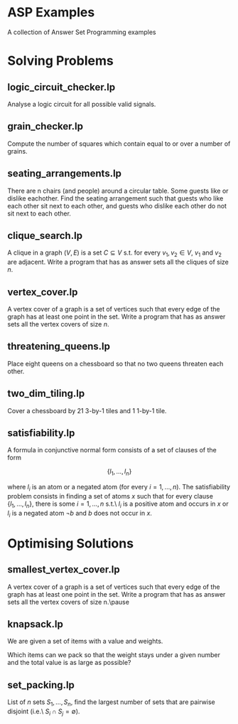 # ASP Examples
A collection of Answer Set Programming examples

# Solving Problems

## logic_circuit_checker.lp

Analyse a logic circuit for all possible valid signals.

## grain_checker.lp

Compute the number of squares which contain equal to or over a number of grains.

## seating_arrangements.lp

There are n chairs (and people) around a circular table.
Some guests like or dislike eachother.
Find the seating arrangement such that guests who like each other sit next to each other, and guests who dislike each other do not sit next to each other.

## clique_search.lp

A clique in a graph $(V,E)$ is a set $C\subseteq V$ s.t. for every $v_{1},v_{2}\in V$, $v_{1}$ and $v_{2}$ are adjacent. Write a program that has as answer sets all the cliques of size $n$.

## vertex_cover.lp

A vertex cover of a graph is a set of vertices such that every edge of the graph has at least one point in the set. Write a program that has as answer sets all the vertex covers of size $n$.

## threatening_queens.lp

Place eight queens on a chessboard so that no two queens threaten each other.

## two_dim_tiling.lp

Cover a chessboard by 21 3-by-1 tiles and 1 1-by-1 tile.

## satisfiability.lp

A formula in conjunctive normal form consists of a set of clauses of the form

$$\{ l_1,\ldots, l_n\}$$

where $l_i$ is an atom or a negated atom (for every $i=1,\ldots,n$). 
The satisfiability problem consists in finding a set of atoms $x$ such that for every clause $\{ l_1,\ldots, l_n\}$, there is some $i=1,\ldots,n$ s.t.\ $l_i$ is a positive atom and occurs in  $x$ or $l_i$ is a negated atom $\neg b$ and $b$ does not occur in $x$.

# Optimising Solutions

## smallest_vertex_cover.lp

A vertex cover of a graph is a set of vertices such that every edge of the graph has at least one point in the set. Write a program that has as answer sets all the vertex covers of size n.\pause

## knapsack.lp

We are given a set of items with a value and weights. 

Which items can we pack so that the weight stays under a given number and the total value is as large as possible?

## set_packing.lp

List of $n$ sets $S_1,\ldots,S_n$, find the largest number of sets that are pairwise disjoint (i.e.\ $S_i\cap S_j=\emptyset$).

